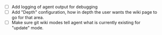 - [ ] Add logging of agent output for debugging
- [ ] Add "Depth" configuration, how in depth the user wants the wiki page to go for that area.
- [ ] Make sure git wiki modes tell agent what is currently existing for "update" mode. 
